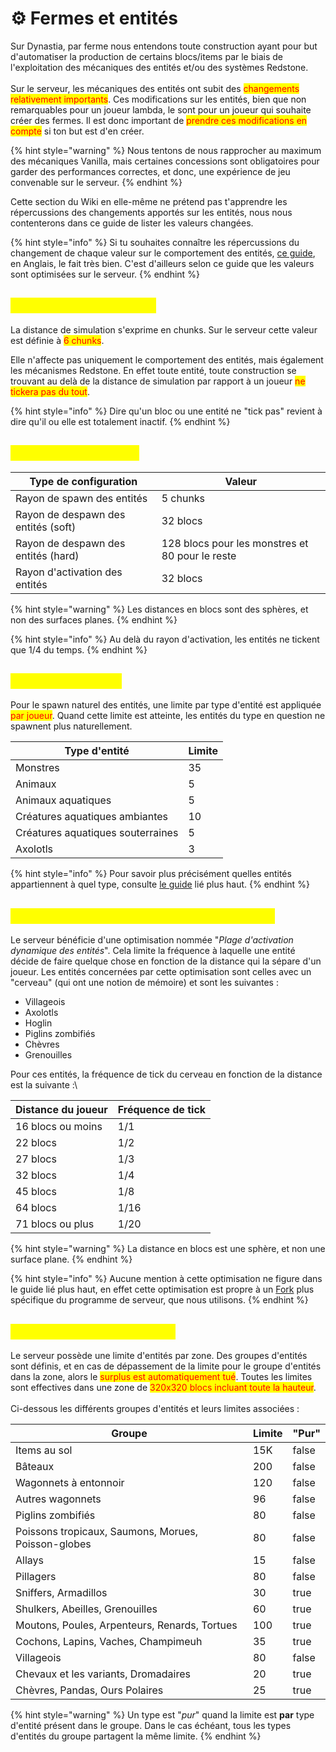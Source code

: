 # ⚙️ Fermes et entités

Sur Dynastia, par ferme nous entendons toute construction ayant pour but d'automatiser la production de certains blocs/items par le biais de l'exploitation des mécaniques des entités et/ou des systèmes Redstone.\
\
Sur le serveur, les mécaniques des entités ont subit des <mark style="color:red;">changements relativement importants</mark>. Ces modifications sur les entités, bien que non remarquables pour un joueur lambda, le sont pour un joueur qui souhaite créer des fermes. Il est donc important de <mark style="color:red;">prendre ces modifications en compte</mark> si ton but est d'en créer.

{% hint style="warning" %}
Nous tentons de nous rapprocher au maximum des mécaniques Vanilla, mais certaines concessions sont obligatoires pour garder des performances correctes, et donc, une expérience de jeu convenable sur le serveur.
{% endhint %}

Cette section du Wiki en elle-même ne prétend pas t'apprendre les répercussions des changements apportés sur les entités, nous nous contenterons dans ce guide de lister les valeurs changées.

{% hint style="info" %}
Si tu souhaites connaître les répercussions du changement de chaque valeur sur le comportement des entités, [ce guide](https://paper-chan.moe/paper-optimization/), en Anglais, le fait très bien. C'est d'ailleurs selon ce guide que les valeurs sont optimisées sur le serveur.
{% endhint %}

## <mark style="color:yellow;">Distance de simulation</mark>

La distance de simulation s'exprime en chunks. Sur le serveur cette valeur est définie à <mark style="color:red;">6 chunks</mark>.

Elle n'affecte pas uniquement le comportement des entités, mais également les mécanismes Redstone. En effet toute entité, toute construction se trouvant au delà de la distance de simulation par rapport à un joueur <mark style="color:red;">ne tickera pas du tout</mark>.

{% hint style="info" %}
Dire qu'un bloc ou une entité ne "tick pas" revient à dire qu'il ou elle est totalement inactif.
{% endhint %}

## <mark style="color:yellow;">Distances de spawn</mark> <a href="#distance-spawn" id="distance-spawn"></a>

| Type de configuration               | Valeur                                          |
| ----------------------------------- | ----------------------------------------------- |
| Rayon de spawn des entités          | 5 chunks                                        |
| Rayon de despawn des entités (soft) | 32 blocs                                        |
| Rayon de despawn des entités (hard) | 128 blocs pour les monstres et 80 pour le reste |
| Rayon d'activation des entités      | 32 blocs                                        |

{% hint style="warning" %}
Les distances en blocs sont des sphères, et non des surfaces planes.
{% endhint %}

{% hint style="info" %}
Au delà du rayon d'activation, les entités ne tickent que 1/4 du temps.
{% endhint %}

## <mark style="color:yellow;">Limites de spawn</mark> <a href="#limites-spawn" id="limites-spawn"></a>

Pour le spawn naturel des entités, une limite par type d'entité est appliquée <mark style="color:red;">par joueur</mark>. Quand cette limite est atteinte, les entités du type en question ne spawnent plus naturellement.&#x20;

| Type d'entité                     | Limite |
| --------------------------------- | ------ |
| Monstres                          | 35     |
| Animaux                           | 5      |
| Animaux aquatiques                | 5      |
| Créatures aquatiques ambiantes    | 10     |
| Créatures aquatiques souterraines | 5      |
| Axolotls                          | 3      |

{% hint style="info" %}
Pour savoir plus précisément quelles entités appartiennent à quel type, consulte [le guide](https://www.paper-chan.moe/paper-optimization/#mob-categories) lié plus haut.
{% endhint %}

## <mark style="color:yellow;">Plage d'activation dynamique des entités</mark> <a href="#dear" id="dear"></a>

Le serveur bénéficie d'une optimisation nommée "_Plage d'activation dynamique des entités_". Cela limite la fréquence à laquelle une entité décide de faire quelque chose en fonction de la distance qui la sépare d'un joueur. Les entités concernées par cette optimisation sont celles avec un "cerveau" (qui ont une notion de mémoire) et sont les suivantes :

* Villageois
* Axolotls
* Hoglin
* Piglins zombifiés
* Chèvres
* Grenouilles

Pour ces entités, la fréquence de tick du cerveau en fonction de la distance est la suivante :\


| Distance du joueur | Fréquence de tick |
| ------------------ | ----------------- |
| 16 blocs ou moins  | 1/1               |
| 22 blocs           | 1/2               |
| 27 blocs           | 1/3               |
| 32 blocs           | 1/4               |
| 45 blocs           | 1/8               |
| 64 blocs           | 1/16              |
| 71 blocs ou plus   | 1/20              |

{% hint style="warning" %}
La distance en blocs est une sphère, et non une surface plane.
{% endhint %}

{% hint style="info" %}
Aucune mention à cette optimisation ne figure dans le guide lié plus haut, en effet cette optimisation est propre à un [Fork](https://fr.wikipedia.org/wiki/Fork\_\(d%C3%A9veloppement\_logiciel\)) plus spécifique du programme de serveur, que nous utilisons.
{% endhint %}

## <mark style="color:yellow;">Limites d'entités par zone</mark> <a href="#limites-zone" id="limites-zone"></a>

Le serveur possède une limite d'entités par zone. Des groupes d'entités sont définis, et en cas de dépassement de la limite pour le groupe d'entités dans la zone, alors le <mark style="color:red;">surplus est automatiquement tué</mark>. Toutes les limites sont effectives dans une zone de <mark style="color:red;">320x320 blocs incluant toute la hauteur</mark>.\
\
Ci-dessous les différents groupes d'entités et leurs limites associées :

<table data-full-width="false"><thead><tr><th>Groupe</th><th>Limite</th><th data-type="checkbox">"Pur"</th></tr></thead><tbody><tr><td>Items au sol</td><td>15K</td><td>false</td></tr><tr><td>Bâteaux</td><td>200</td><td>false</td></tr><tr><td>Wagonnets à entonnoir</td><td>120</td><td>false</td></tr><tr><td>Autres wagonnets</td><td>96</td><td>false</td></tr><tr><td>Piglins zombifiés</td><td>80</td><td>false</td></tr><tr><td>Poissons tropicaux, Saumons, Morues, Poisson-globes</td><td>80</td><td>false</td></tr><tr><td>Allays</td><td>15</td><td>false</td></tr><tr><td>Pillagers</td><td>80</td><td>false</td></tr><tr><td>Sniffers, Armadillos</td><td>30</td><td>true</td></tr><tr><td>Shulkers, Abeilles, Grenouilles</td><td>60</td><td>true</td></tr><tr><td>Moutons, Poules, Arpenteurs, Renards, Tortues</td><td>100</td><td>true</td></tr><tr><td>Cochons, Lapins, Vaches, Champimeuh</td><td>35</td><td>true</td></tr><tr><td>Villageois</td><td>80</td><td>false</td></tr><tr><td>Chevaux et les variants, Dromadaires</td><td>20</td><td>true</td></tr><tr><td>Chèvres, Pandas, Ours Polaires</td><td>25</td><td>true</td></tr></tbody></table>

{% hint style="warning" %}
Un type est "_pur_" quand la limite est **par** type d'entité présent dans le groupe. Dans le cas échéant, tous les types d'entités du groupe partagent la même limite.
{% endhint %}
